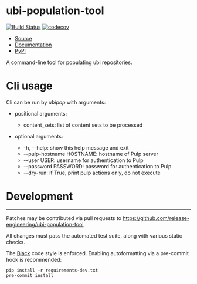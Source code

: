 # **ubi-population-tool**
[![Build Status](https://github.com/release-engineering/ubi-population-tool/actions/workflows/tox-test.yml/badge.svg)](https://github.com/release-engineering/ubi-population-tool/actions/workflows/tox-test.yml)
[![codecov](https://codecov.io/gh/release-engineering/ubi-population-tool/branch/master/graph/badge.svg?token=APniN2wa2U)](https://codecov.io/gh/release-engineering/ubi-population-tool/)

- [Source](https://github.com/release-engineering/ubi-population-tool/)
- [Documentation](https://release-engineering.github.io/ubi-population-tool/)
- [PyPI](https://pypi.org/project/ubi-population-tool/)

A command-line tool for populating ubi repositories.

# Cli usage

Cli can be run by *ubipop* with arguments:

- positional arguments:
  - content_sets: list of content sets to be processed

- optional arguments:
  - -h, --help: show this help message and exit
  - --pulp-hostname HOSTNAME: hostname of Pulp server
  - --user USER: username for authentication to Pulp
  - --password PASSWORD: password for authentication to Pulp
  - --dry-run: if True, print pulp actions only, do not execute

# Development
-----------

Patches may be contributed via pull requests to
https://github.com/release-engineering/ubi-population-tool

All changes must pass the automated test suite, along with various static
checks.

The [Black](https://black.readthedocs.io/) code style is enforced.
Enabling autoformatting via a pre-commit hook is recommended:

```
pip install -r requirements-dev.txt
pre-commit install
```